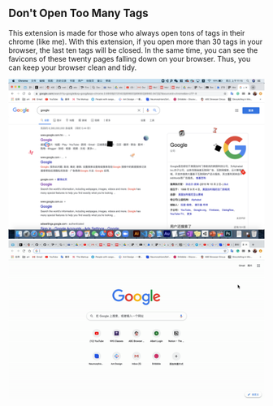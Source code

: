 ## Don't Open Too Many Tags

This extension is made for those who always open tons of tags in their chrome (like me). With this extension, if you open more than 30 tags in your browser, the last ten tags will be closed. In the same time, you can see the favicons of these twenty pages falling down on your browser. Thus, you can keep your browser clean and tidy. 

![screen shot](explode.png)
![gif](tooManyTags.gif)